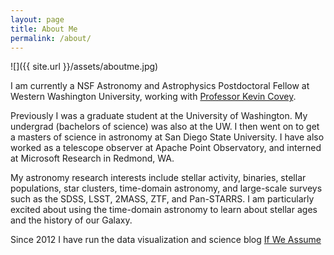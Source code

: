 ```yaml
---
layout: page
title: About Me
permalink: /about/
---
```

![]({{ site.url }}/assets/aboutme.jpg)

I am currently a NSF Astronomy and Astrophysics Postdoctoral Fellow at Western Washington University, working with [Professor Kevin Covey](http://myweb.facstaff.wwu.edu/~coveyk/).

Previously I was a graduate student at the University of Washington. My undergrad (bachelors of science) was also at the UW. I then went on to get a masters of science in astronomy at San Diego State University. I have also worked as a telescope observer at Apache Point Observatory, and interned at Microsoft Research in Redmond, WA.

My astronomy research interests include stellar activity, binaries, stellar populations, star clusters, time-domain astronomy, and large-scale surveys such as the SDSS, LSST, 2MASS, ZTF, and Pan-STARRS. I am particularly excited about using the time-domain astronomy to learn about stellar ages and the history of our Galaxy.

Since 2012 I have run the data visualization and science blog [If We Assume](http://www.ifweassume.com)